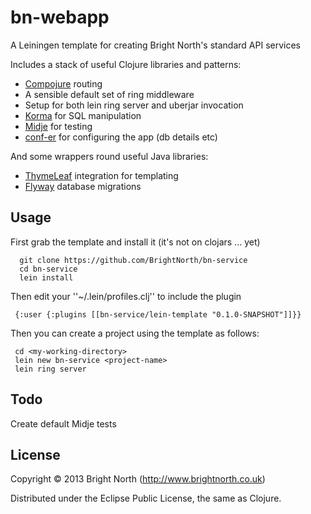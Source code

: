 # bn-webapp

A Leiningen template for creating Bright North's standard API services

Includes a stack of useful Clojure libraries and patterns:

 * [Compojure](https://github.com/weavejester/compojure) routing
 * A sensible default set of ring middleware
 * Setup for both lein ring server and uberjar invocation
 * [Korma](http://sqlkorma.com) for SQL manipulation
 * [Midje](http://github.com/marick/Midje) for testing
 * [conf-er](https://github.com/TouchType/conf-er) for configuring the app (db details etc)

And some wrappers round useful Java libraries:

 * [ThymeLeaf](http://www.thymeleaf.org/) integration for templating
 * [Flyway](http://flywaydb.org/) database migrations


## Usage

First grab the template and install it (it's not on clojars ... yet)

      git clone https://github.com/BrightNorth/bn-service
      cd bn-service
      lein install

Then edit your ''~/.lein/profiles.clj'' to include the plugin

     {:user {:plugins [[bn-service/lein-template "0.1.0-SNAPSHOT"]]}}

Then you can create a project using the template as follows:

     cd <my-working-directory>
     lein new bn-service <project-name>
     lein ring server

## Todo
Create default Midje tests

## License

Copyright © 2013 Bright North (http://www.brightnorth.co.uk)

Distributed under the Eclipse Public License, the same as Clojure.
